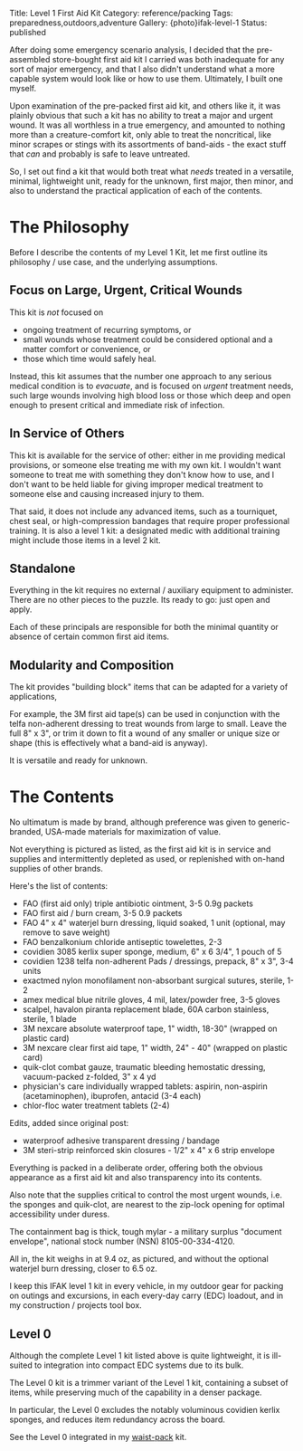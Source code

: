 Title: Level 1 First Aid Kit 
Category: reference/packing
Tags: preparedness,outdoors,adventure
Gallery: {photo}ifak-level-1
Status: published

After doing some emergency scenario analysis, I decided that the pre-assembled store-bought first aid kit I carried was both inadequate for any sort of major emergency, and that I also didn't understand what a more capable system would look like or how to use them. Ultimately, I built one myself.   

Upon examination of the pre-packed first aid kit, and others like it, it was plainly obvious that such a kit has no ability to treat a major and urgent wound. It was all worthless in a true emergency, and amounted to nothing more than a creature-comfort kit, only able to treat the noncritical, like minor scrapes or stings with its assortments of band-aids - the exact stuff that _can_ and probably is safe to leave untreated. 

So, I set out find a kit that would both treat what _needs_ treated in a versatile, minimal, lightweight unit, ready for the unknown, first major, then minor, and also to understand the practical application of each of the contents.   

# The Philosophy

Before I describe the contents of my Level 1 Kit, let me first outline its philosophy / use case, and the underlying assumptions.   

## Focus on Large, Urgent, Critical Wounds

This kit is _not_ focused on
 
 - ongoing treatment of recurring symptoms, or 
 - small wounds whose treatment could be considered optional and a matter comfort or convenience, or 
 - those which time would safely heal. 

Instead, this kit assumes that the number one approach to any serious medical condition is to _evacuate_, and is focused on _urgent_ treatment needs, such large wounds involving high blood loss or those which deep and open enough to present critical and immediate risk of infection. 

## In Service of Others

This kit is available for the service of other: either in me providing medical provisions, or someone else treating me with my own kit. I wouldn't want someone to treat me with something they don't know how to use, and I don't want to be held liable for giving improper medical treatment to someone else and causing increased injury to them. 

That said, it does not include any advanced items, such as a tourniquet, chest seal, or high-compression bandages that require proper professional training. It is also a level 1 kit: a designated medic with additional training might include those items in a level 2 kit.   

## Standalone

Everything in the kit requires no external / auxiliary equipment to administer. There are no other pieces to the puzzle. Its ready to go: just open and apply.  

Each of these principals are responsible for both the minimal quantity or absence of certain common first aid items.  

## Modularity and Composition

The kit provides "building block" items that can be adapted for a variety of applications, 

For example, the 3M first aid tape(s) can be used in conjunction with the telfa non-adherent dressing to treat wounds from large to small. Leave the full 8" x 3", or trim it down to fit a wound of any smaller or unique size or shape (this is effectively what a band-aid is anyway).

It is versatile and ready for unknown. 


# The Contents

No ultimatum is made  by brand, although preference was given to generic-branded, USA-made materials for maximization of value. 

Not everything is pictured as listed, as the first aid kit is in service and supplies and intermittently depleted as used, or replenished with on-hand supplies of other brands.

Here's the list of contents:

- FAO (first aid only) triple antibiotic ointment, 3-5 0.9g packets
- FAO first aid / burn cream, 3-5 0.9 packets
- FAO 4" x 4" waterjel burn dressing, liquid soaked, 1 unit (optional, may remove to save weight)
- FAO benzalkonium chloride antiseptic towelettes, 2-3
- covidien 3085 kerlix super sponge, medium, 6" x 6 3/4", 1 pouch of 5
- covidien 1238 telfa non-adherent Pads / dressings, prepack, 8" x 3", 3-4 units 
- exactmed nylon monofilament non-absorbant surgical sutures, sterile, 1-2
- amex medical blue nitrile gloves, 4 mil, latex/powder free, 3-5 gloves
- scalpel, havalon piranta replacement blade, 60A carbon stainless, sterile, 1 blade
- 3M nexcare absolute waterproof tape, 1" width, 18-30" (wrapped on plastic card)
- 3M nexcare clear first aid tape, 1" width, 24" - 40" (wrapped on plastic card)
- quik-clot combat gauze, traumatic bleeding hemostatic dressing, vacuum-packed z-folded, 3" x 4 yd 
- physician's care individually wrapped tablets: aspirin, non-aspirin (acetaminophen), ibuprofen, antacid (3-4 each)
- chlor-floc water treatment tablets (2-4)

Edits, added since original post:

- waterproof adhesive transparent dressing / bandage 
- 3M steri-strip reinforced skin closures - 1/2" x 4" x 6 strip envelope

Everything is packed in a deliberate order, offering both the obvious appearance as a first aid kit and also transparency into its contents. 

Also note that the supplies critical to control the most urgent wounds, i.e. the sponges and quik-clot, are nearest to the zip-lock opening for optimal accessibility under duress.  

The containment bag is thick, tough mylar - a military surplus "document envelope", national stock number (NSN) 8105-00-334-4120. 

All in, the kit weighs in at 9.4 oz, as pictured, and without the optional waterjel burn dressing, closer to 6.5 oz. 

I keep this IFAK level 1 kit in every vehicle, in my outdoor gear for packing on outings and excursions, in each every-day carry (EDC) loadout, and in my construction / projects tool box. 


## Level 0

Although the complete Level 1 kit listed above is quite lightweight, it is ill-suited to integration into compact EDC systems due to its bulk. 

The Level 0 kit is a trimmer variant of the Level 1 kit, containing a subset of items, while preserving much of the capability in a denser package. 

In particular, the Level 0 excludes the notably voluminous covidien kerlix sponges, and reduces item redundancy across the board.

See the Level 0 integrated in my [waist-pack](/waist-pack-for-sub-urban-edc.html) kit.

